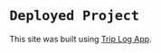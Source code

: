 # `Deployed Project`
This site was built using [Trip Log App](https://trip-log-app.herokuapp.com/).
